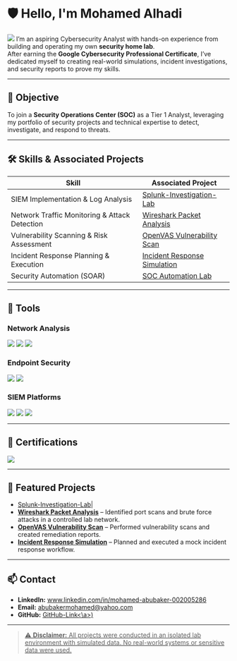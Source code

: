 # 🛡️ Hello, I'm Mohamed Alhadi 
<a href="https://www.linkedin.com/in/mohamed-abubaker-002005286"><img src="https://img.shields.io/badge/-LinkedIn-0072b1?&style=for-the-badge&logo=linkedin&logoColor=white" /></a>
I’m an aspiring Cybersecurity Analyst with hands-on experience from building and operating my own **security home lab**.  
After earning the **Google Cybersecurity Professional Certificate**, I’ve dedicated myself to creating real-world simulations, incident investigations, and security reports to prove my skills.

---

## 🎯 Objective
To join a **Security Operations Center (SOC)** as a Tier 1 Analyst, leveraging my portfolio of security projects and technical expertise to detect, investigate, and respond to threats.

---

## 🛠 Skills & Associated Projects

| Skill                                         | Associated Project |
|-----------------------------------------------|--------------------|
| SIEM Implementation & Log Analysis           | <a href="https://github.com/MAlhadi63/Splunk-Investigation-Lab/tree/main">Splunk-Investigation-Lab</a>|
| Network Traffic Monitoring & Attack Detection | [Wireshark Packet Analysis](./projects/network-traffic-analysis) |
| Vulnerability Scanning & Risk Assessment     | [OpenVAS Vulnerability Scan](./projects/vulnerability-scanning) |
| Incident Response Planning & Execution       | [Incident Response Simulation](./projects/incident-response) |
| Security Automation (SOAR)                   | [SOC Automation Lab](./projects/soc-automation) |

---

## 🧰 Tools

### **Network Analysis**
<div>
    <img src="https://img.shields.io/badge/-Wireshark-1679A7?&style=for-the-badge&logo=Wireshark&logoColor=white" />
    <img src="https://img.shields.io/badge/-Suricata-EF3B2D?&style=for-the-badge&logo=Suricata&logoColor=white" />
    <img src="https://img.shields.io/badge/-Zeek-777BB4?&style=for-the-badge&logo=Zeek&logoColor=white" />
</div>

### **Endpoint Security**
<div>
    <img src="https://img.shields.io/badge/-Microsoft_Defender_for_Endpoint-00A4EF?&style=for-the-badge&logo=Microsoft&logoColor=white" />
    <img src="https://img.shields.io/badge/-Velociraptor-4B275F?&style=for-the-badge&logo=Velociraptor&logoColor=white" />
</div>

### **SIEM Platforms**
<div>
    <img src="https://img.shields.io/badge/-Splunk-000000?&style=for-the-badge&logo=Splunk&logoColor=white" />
    <img src="https://img.shields.io/badge/-Elastic-005571?&style=for-the-badge&logo=Elastic&logoColor=white" />
    <img src="https://img.shields.io/badge/-Security_Onion-800000?&style=for-the-badge&logoColor=white" />
</div>

---

## 📜 Certifications
<div>
<img src="https://img.shields.io/badge/-Google_Cybersecurity_Professional-4285F4?&style=for-the-badge&logo=Google&logoColor=white" />

</div>

---

## 📂 Featured Projects

-  <a href="https://github.com/MAlhadi63/Splunk-Investigation-Lab/tree/main">Splunk-Investigation-Lab</a>|
- **[Wireshark Packet Analysis](./projects/network-traffic-analysis)** – Identified port scans and brute force attacks in a controlled lab network.
- **[OpenVAS Vulnerability Scan](./projects/vulnerability-scanning)** – Performed vulnerability scans and created remediation reports.
- **[Incident Response Simulation](./projects/incident-response)** – Planned and executed a mock incident response workflow.

---

## 📫 Contact
- **LinkedIn:** www.linkedin.com/in/mohamed-abubaker-002005286
- **Email:** abubakermohamed@yahoo.com
- **GitHub:** <a href="https://github.com/MAlhadi63/MAlhadi63.git">GitHub-Link<\a>)

---

> ⚠️ **Disclaimer:** All projects were conducted in an isolated lab environment with simulated data. No real-world systems or sensitive data were used.
